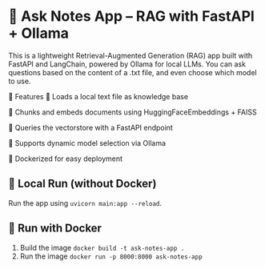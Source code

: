 # 🧠 Ask Notes App – RAG with FastAPI + Ollama
This is a lightweight Retrieval-Augmented Generation (RAG) app built with FastAPI and LangChain, powered by Ollama for local LLMs. You can ask questions based on the content of a .txt file, and even choose which model to use.

🚀 Features
📄 Loads a local text file as knowledge base

🔎 Chunks and embeds documents using HuggingFaceEmbeddings + FAISS

💬 Queries the vectorstore with a FastAPI endpoint

🤖 Supports dynamic model selection via Ollama

🐳 Dockerized for easy deployment

## 🧪 Local Run (without Docker)

Run the app using `uvicorn main:app --reload`.

## 🐳 Run with Docker

1. Build the image `docker build -t ask-notes-app .`
2. Run the image `docker run -p 8000:8000 ask-notes-app`
